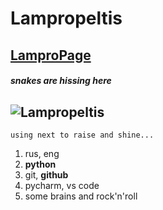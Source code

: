 # Lampropeltis

## [LamproPage](https://lampropeltiss.github.io/first-page/)
#### _snakes are hissing here_
![Lampropeltis](https://yt3.googleusercontent.com/Eld6fmBWwRHcPxenvHFUT8zjTBlNFtxnBCbqZwV2SGxYEGBFBHJrFl-E1UcYaoWrt8k5o4EDFA=s900-c-k-c0x00ffffff-no-rj)
---

`using next to raise and shine...`

1. rus, eng
2. **python**
3. git, **github**
4. pycharm, vs code
5. some brains and rock'n'roll

